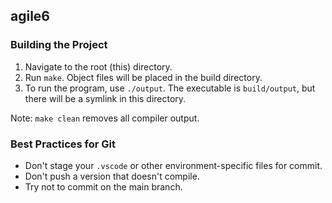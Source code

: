 ## agile6

### Building the Project

1. Navigate to the root (this) directory.
2. Run `make`. Object files will be placed in the build directory.
3. To run the program, use `./output`. The executable is `build/output`, but there will be a symlink in this directory.

Note: `make clean` removes all compiler output.

### Best Practices for Git

- Don't stage your `.vscode` or other environment-specific files for commit.
- Don't push a version that doesn't compile.
- Try not to commit on the main branch.